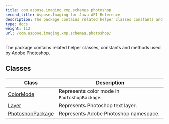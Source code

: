 ```yaml
---
title: com.aspose.imaging.xmp.schemas.photoshop
second_title: Aspose.Imaging for Java API Reference
description: The package contains related helper classes constants and methods used by Adobe Photoshop.
type: docs
weight: 112
url: /com.aspose.imaging.xmp.schemas.photoshop/
---
```


The package contains related helper classes, constants and methods used by Adobe Photoshop.


## Classes

| Class | Description |
| --- | --- |
| [ColorMode](../com.aspose.imaging.xmp.schemas.photoshop/colormode) | Represents color mode in `PhotoshopPackage`. |
| [Layer](../com.aspose.imaging.xmp.schemas.photoshop/layer) | Represents Photoshop text layer. |
| [PhotoshopPackage](../com.aspose.imaging.xmp.schemas.photoshop/photoshoppackage) | Represents Adobe Photoshop namespace. |
